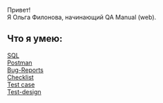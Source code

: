 Привет!  
Я Ольга Филонова, начинающий QA Manual (web).

## Что я умею:
[SQL](https://github.com/OlgaF0111/SQL)  
[Postman](https://github.com/OlgaF0111/Postman)   
[Bug-Reports](https://github.com/OlgaF0111/Bug-Reports)    
[Checklist](https://github.com/OlgaF0111/Checklist)  
[Test case](https://github.com/OlgaF0111/Test-case)  
[Test-design](https://github.com/OlgaF0111/Test-design)  